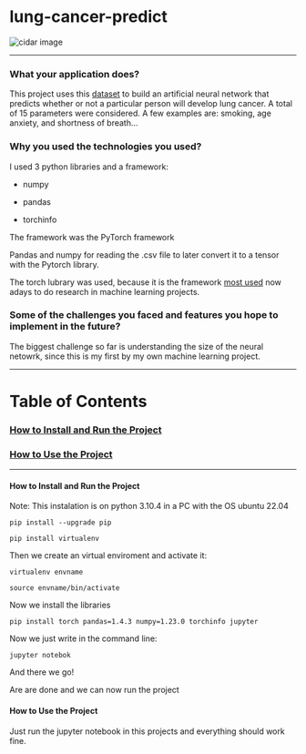 # lung-cancer-predict

![cidar image](https://images.pexels.com/photos/247040/pexels-photo-247040.jpeg?auto=compress&cs=tinysrgb&w=1260&h=750&dpr=1)

[comment]: <> (This template serves to be used as a guide to write good documentation for github repositories)

[comment]: <> (Exemplo de READMEhttps://github.com/kefranabg/readme-md-generator)

[comment]: <> (Resoruces used to make this:
https://www.freecodecamp.org/news/how-to-write-a-good-readme-file/
)

---------------------------------------------------------------------------------------------------------

### What your application does?
 
This project uses this [dataset](https://www.kaggle.com/datasets/nancyalaswad90/lung-cancer) to build an artificial neural network that predicts whether or not a particular person will develop lung cancer. A total of 15 parameters were considered. A few examples are: smoking, age anxiety, and shortness of breath...



### Why you used the technologies you used?

I used 3 python libraries and a framework:

- numpy

- pandas

- torchinfo

The framework was the PyTorch framework

Pandas and numpy for reading the .csv file to later convert it to a tensor with the Pytorch library.

The torch lubrary was used, because it is the framework [most used](https://paperswithcode.com/trends) now adays to do research in machine learning projects.
    
### Some of the challenges you faced and features you hope to implement in the future?

The biggest challenge so far is understanding the size of the neural netowrk, since this is my first by my own machine learning project.


-----


# Table of Contents

### [ How to Install and Run the Project ](#How_to_install)

### [ How to Use the Project ](#How_to_use)



-----


<a name="How_to_install">

#### How to Install and Run the Project

Note: This instalation is on python 3.10.4 in a PC with the OS ubuntu 22.04
```
pip install --upgrade pip

pip install virtualenv
```
Then we create an virtual enviroment and activate it:

```
virtualenv envname

source envname/bin/activate
```
Now we install the libraries

```
pip install torch pandas=1.4.3 numpy=1.23.0 torchinfo jupyter
```

Now we just write in the command line:
```
jupyter notebok
```

And there we go!

Are are done and we can now run the project
</a>

<a name="How_to_use">


#### How to Use the Project

Just run the jupyter notebook in this projects and everything should work fine.

</a>

